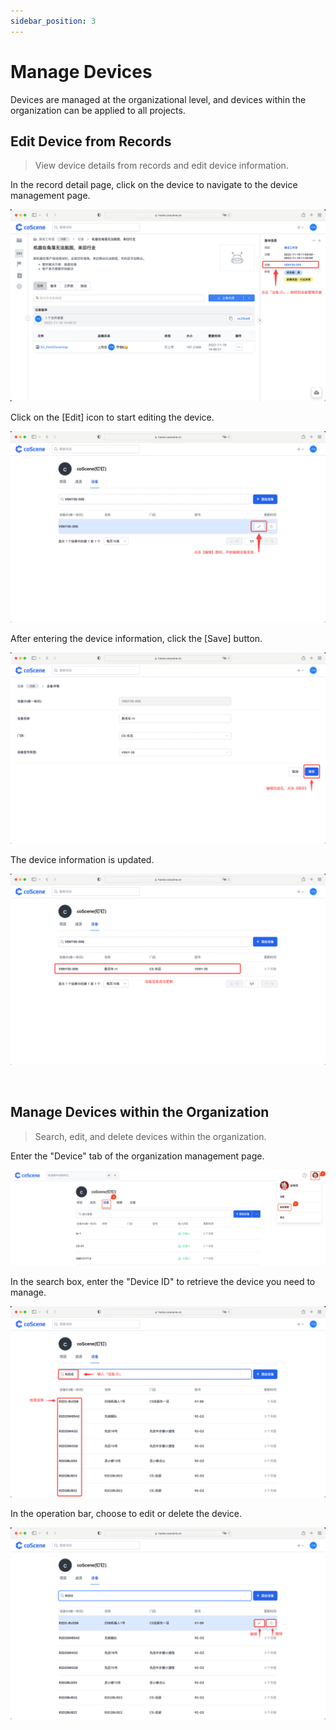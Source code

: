 ```yaml
---
sidebar_position: 3
---
```


# Manage Devices

Devices are managed at the organizational level, and devices within the organization can be applied to all projects.

## Edit Device from Records

> View device details from records and edit device information.

In the record detail page, click on the device to navigate to the device management page.

![manage-device-1](../img/manage-device-1.png)

Click on the [Edit] icon to start editing the device.

![manage-device-2](../img/manage-device-2.png)

After entering the device information, click the [Save] button.

![manage-device-3](../img/manage-device-3.png)

The device information is updated.

![manage-device-4](../img/manage-device-4.png)

<br />

## Manage Devices within the Organization

> Search, edit, and delete devices within the organization.

Enter the "Device" tab of the organization management page.

![org-device](../img/org-device.png)

In the search box, enter the "Device ID" to retrieve the device you need to manage.

![device-3](../img/device-3.png)

In the operation bar, choose to edit or delete the device.

![device-4](../img/device-4.png)

<br />
